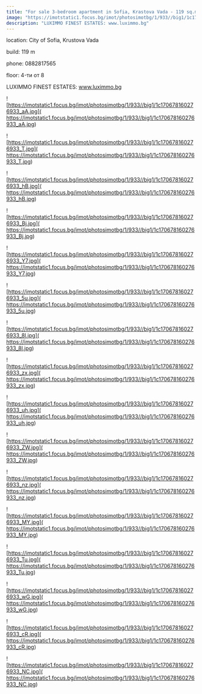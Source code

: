 ```yaml
---
title: "For sale 3-bedroom apartment in Sofia, Krastova Vada - 119 sq.m / 238,000 EUR :: imot.bg Ad"
image: "https://imotstatic1.focus.bg/imot/photosimotbg/1/933//big1/1c170678160276933_pp.jpg"
description: "LUXIMMO FINEST ESTATES: www.luximmo.bg"
---
```


location: City of Sofia, Krustova Vada

build: 119 m

phone: 0882817565

floor: 4-ти от 8

LUXIMMO FINEST ESTATES: www.luximmo.bg


![https://imotstatic1.focus.bg/imot/photosimotbg/1/933//big1/1c170678160276933_aA.jpg]( https://imotstatic1.focus.bg/imot/photosimotbg/1/933//big1/1c170678160276933_aA.jpg)


![https://imotstatic1.focus.bg/imot/photosimotbg/1/933//big1/1c170678160276933_T.jpg]( https://imotstatic1.focus.bg/imot/photosimotbg/1/933//big1/1c170678160276933_T.jpg)


![https://imotstatic1.focus.bg/imot/photosimotbg/1/933//big1/1c170678160276933_hB.jpg]( https://imotstatic1.focus.bg/imot/photosimotbg/1/933//big1/1c170678160276933_hB.jpg)


![https://imotstatic1.focus.bg/imot/photosimotbg/1/933//big1/1c170678160276933_Bj.jpg]( https://imotstatic1.focus.bg/imot/photosimotbg/1/933//big1/1c170678160276933_Bj.jpg)


![https://imotstatic1.focus.bg/imot/photosimotbg/1/933//big1/1c170678160276933_Y7.jpg]( https://imotstatic1.focus.bg/imot/photosimotbg/1/933//big1/1c170678160276933_Y7.jpg)


![https://imotstatic1.focus.bg/imot/photosimotbg/1/933//big1/1c170678160276933_5u.jpg]( https://imotstatic1.focus.bg/imot/photosimotbg/1/933//big1/1c170678160276933_5u.jpg)


![https://imotstatic1.focus.bg/imot/photosimotbg/1/933//big1/1c170678160276933_8l.jpg]( https://imotstatic1.focus.bg/imot/photosimotbg/1/933//big1/1c170678160276933_8l.jpg)


![https://imotstatic1.focus.bg/imot/photosimotbg/1/933//big1/1c170678160276933_zx.jpg]( https://imotstatic1.focus.bg/imot/photosimotbg/1/933//big1/1c170678160276933_zx.jpg)


![https://imotstatic1.focus.bg/imot/photosimotbg/1/933//big1/1c170678160276933_uh.jpg]( https://imotstatic1.focus.bg/imot/photosimotbg/1/933//big1/1c170678160276933_uh.jpg)


![https://imotstatic1.focus.bg/imot/photosimotbg/1/933//big1/1c170678160276933_ZW.jpg]( https://imotstatic1.focus.bg/imot/photosimotbg/1/933//big1/1c170678160276933_ZW.jpg)


![https://imotstatic1.focus.bg/imot/photosimotbg/1/933//big1/1c170678160276933_nz.jpg]( https://imotstatic1.focus.bg/imot/photosimotbg/1/933//big1/1c170678160276933_nz.jpg)


![https://imotstatic1.focus.bg/imot/photosimotbg/1/933//big1/1c170678160276933_MY.jpg]( https://imotstatic1.focus.bg/imot/photosimotbg/1/933//big1/1c170678160276933_MY.jpg)


![https://imotstatic1.focus.bg/imot/photosimotbg/1/933//big1/1c170678160276933_Tu.jpg]( https://imotstatic1.focus.bg/imot/photosimotbg/1/933//big1/1c170678160276933_Tu.jpg)


![https://imotstatic1.focus.bg/imot/photosimotbg/1/933//big1/1c170678160276933_wG.jpg]( https://imotstatic1.focus.bg/imot/photosimotbg/1/933//big1/1c170678160276933_wG.jpg)


![https://imotstatic1.focus.bg/imot/photosimotbg/1/933//big1/1c170678160276933_cR.jpg]( https://imotstatic1.focus.bg/imot/photosimotbg/1/933//big1/1c170678160276933_cR.jpg)


![https://imotstatic1.focus.bg/imot/photosimotbg/1/933//big1/1c170678160276933_NC.jpg]( https://imotstatic1.focus.bg/imot/photosimotbg/1/933//big1/1c170678160276933_NC.jpg)


